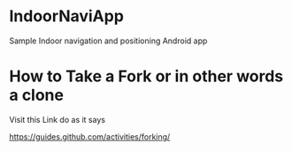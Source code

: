 # IndoorNaviApp
Sample Indoor navigation and positioning Android app 

# How to Take a Fork or in other words a clone

Visit this Link do as it says

https://guides.github.com/activities/forking/

